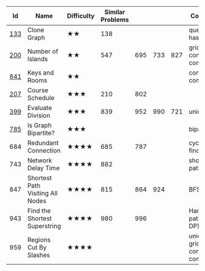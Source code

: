 
Id	| Name |	Difficulty |	Similar Problems	| | | | 						Comments
--- | --- | --- | --- | ---| --- | --- | ---
[133](https://leetcode.com/problems/clone-graph/)	| Clone Graph	| ★★	| 138	| |||						queue + hashtable
[200](https://leetcode.com/problems/number-of-islands/) |	Number of Islands	|★★	|547|	695|	733	|827	|			grid + connected components
[841](https://leetcode.com/problems/keys-and-rooms/)	| Keys and Rooms	|★★			|||||					connected components
[207](https://leetcode.com/problems/course-schedule/)	| Course Schedule	| ★★★	| 210 |	802	| |||					topology sorting
[399](https://leetcode.com/problems/evaluate-division/)	|Evaluate Division	|★★★	|839	|952|	990	|721		|		union find
[785](https://leetcode.com/problems/is-graph-bipartite/)	|Is Graph Bipartite?	|★★★	|||||							bipartition
684	|Redundant Connection|	★★★★	|685	|787	|||					cycle, union find
743|	Network Delay Time	|★★★★|	882	||||						shortest path
847|	Shortest Path Visiting All Nodes|	★★★★	|815	|864|	924	| |				BFS
943	|Find the Shortest Superstring	|★★★★|	980	|996|||						Hamiltonian path (DFS / DP)
959	|Regions Cut By Slashes	|★★★★	|||||							union find / grid + connected component
